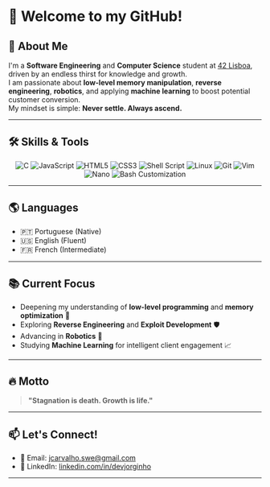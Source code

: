 # 👋 Welcome to my GitHub!

## 🚀 About Me
I'm a **Software Engineering** and **Computer Science** student at [42 Lisboa](https://www.42lisboa.com/), driven by an endless thirst for knowledge and growth.  
I am passionate about **low-level memory manipulation**, **reverse engineering**, **robotics**, and applying **machine learning** to boost potential customer conversion.  
My mindset is simple: **Never settle. Always ascend.**

---

## 🛠️ Skills & Tools

<div align="center">

![C](https://img.shields.io/badge/-C-000?&logo=c&logoColor=white)
![JavaScript](https://img.shields.io/badge/-JavaScript-000?&logo=javascript)
![HTML5](https://img.shields.io/badge/-HTML5-000?&logo=html5)
![CSS3](https://img.shields.io/badge/-CSS3-000?&logo=css3&logoColor=white)
![Shell Script](https://img.shields.io/badge/-Shell_Script-000?&logo=gnu-bash&logoColor=white)
![Linux](https://img.shields.io/badge/-Linux-000?&logo=linux&logoColor=white)
![Git](https://img.shields.io/badge/-Git-000?&logo=git&logoColor=white)
![Vim](https://img.shields.io/badge/-Vim-000?&logo=vim&logoColor=white)
![Nano](https://img.shields.io/badge/-Nano-000?&logo=gnu&logoColor=white)
![Bash Customization](https://img.shields.io/badge/-Custom_Bash-000?&logo=gnubash&logoColor=white)

</div>

---

## 🌎 Languages

- 🇵🇹 Portuguese (Native)
- 🇺🇸 English (Fluent)
- 🇫🇷 French (Intermediate)

---

## 📚 Current Focus

- Deepening my understanding of **low-level programming** and **memory optimization** 🧠
- Exploring **Reverse Engineering** and **Exploit Development** 🛡️
- Advancing in **Robotics** 🤖
- Studying **Machine Learning** for intelligent client engagement 📈

---

## 🔥 Motto

> **"Stagnation is death. Growth is life."**

---

## 📫 Let's Connect!

- 📧 Email: [jcarvalho.swe@gmail.com](mailto:jcarvalho.swe@gmail.com)
- 💼 LinkedIn: [linkedin.com/in/devjorginho](https://www.linkedin.com/in/devjorginho/)

---
